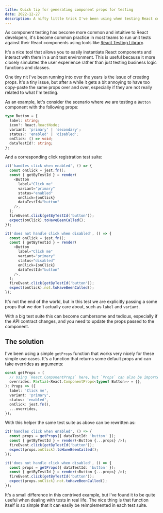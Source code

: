 ```yaml
---
title: Quick tip for generating component props for testing
date: 2022-12-27
description: A nifty little trick I've been using when testing React components
---
```


As component testing has become more common and intuitive to React developers, it's become common practice in most teams to run unit tests against their React components using tools like [React Testing Library](https://testing-library.com/docs/react-testing-library/intro).

It's a nice tool that allows you to easily instantiate React components and interact with them in a unit test environment. This is useful because it more closely simulates the user experience rather than just testing business logic functions and classes.

One tiny nit I've been running into over the years is the issue of creating props. It's a tiny issue, but after a while it gets a bit annoying to have too copy-paste the same props over and over, especially if they are not really related to what I'm testing.

As an example, let's consider the scenario where we are testing a `Button` component with the following props:

```typescript
type Button = {
  label: string;
  icon?: React.ReactNode;
  variant: 'primary' | 'secondary';
  status?: 'enabled' | 'disabled';
  onClick: () => void;
  dataTestId?: string;
};
```

And a corresponding click registration test suite:

```typescript
it('handles click when enabled', () => {
  const onClick = jest.fn();
  const { getByTestId } = render(
    <Button
      label="Click me"
      variant="primary"
      status="enabled"
      onClick={onClick}
      dataTestId="button"
    />,
  );
  fireEvent.click(getByTestId('button'));
  expect(onClick).toHaveBeenCalled();
});

it('does not handle click when disabled', () => {
  const onClick = jest.fn();
  const { getByTestId } = render(
    <Button
      label="Click me"
      variant="primary"
      status="disabled"
      onClick={onClick}
      dataTestId="button"
    />,
  );
  fireEvent.click(getByTestId('button'));
  expect(onClick).not.toHaveBeenCalled();
});
```

It's not the end of the world, but in this test we are explicitly passing a some props that we don't actually care about, such as `label` and `variant`.

With a big test suite this can become cumbersome and tedious, especially if the API contract changes, and you need to update the props passed to the component.

## The solution

I've been using a simple `getProps` function that works very nicely for these simple use cases. It's a function that returns some default props and can take overrides as arguments:

```typescript
const getProps = (
  // Using `React.ComponentProps` here, but `Props` can also be imported directly
  overrides: Partial<React.ComponentProps<typeof Button>> = {},
): Props => ({
  label: 'Click me',
  variant: 'primary',
  status: 'enabled',
  onClick: jest.fn(),
  ...overrides,
});
```

With this helper the same test suite as above can be rewritten as:

```typescript
it('handles click when enabled', () => {
  const props = getProps({ dataTestId: 'button' });
  const { getByTestId } = render(<Button {...props} />);
  fireEvent.click(getByTestId('button'));
  expect(props.onClick).toHaveBeenCalled();
});

it('does not handle click when disabled', () => {
  const props = getProps({ dataTestId: 'button' });
  const { getByTestId } = render(<Button {...props} />);
  fireEvent.click(getByTestId('button'));
  expect(props.onClick).not.toHaveBeenCalled();
});
```

It's a small difference in this contrived example, but I've found it to be quite useful when dealing with tests in real life. The nice thing is that function itself is so simple that it can easily be reimplemented in each test suite.
